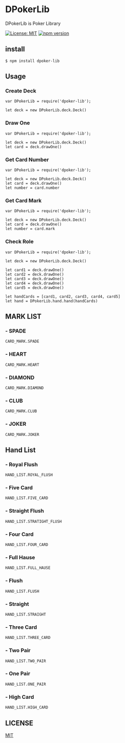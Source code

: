 # DPokerLib
DPokerLib is Poker Library

[![License: MIT](https://img.shields.io/badge/License-MIT-green.svg)](https://github.com/DIO0550/DPokerLib/blob/master/LICENSE) 
[![npm version](https://badge.fury.io/js/dpoker-lib.svg)](https://badge.fury.io/js/dpoker-lib)

## install
```
$ npm install dpoker-lib
```

## Usage
### Create Deck
```JS
var DPokerLib = require('dpoker-lib');

let deck = new DPokerLib.deck.Deck()
```
### Draw One
```JS
var DPokerLib = require('dpoker-lib');

let deck = new DPokerLib.deck.Deck()
let card = deck.drawOne()
```

### Get Card Number
```JS
var DPokerLib = require('dpoker-lib');

let deck = new DPokerLib.deck.Deck()
let card = deck.drawOne()
let number = card.number
```

### Get Card Mark
```JS
var DPokerLib = require('dpoker-lib');

let deck = new DPokerLib.deck.Deck()
let card = deck.drawOne()
let number = card.mark
```

### Check Role
```JS
var DPokerLib = require('dpoker-lib');

let deck = new DPokerLib.deck.Deck()

let card1 = deck.drawOne()
let card2 = deck.drawOne()
let card3 = deck.drawOne()
let card4 = deck.drawOne()
let card5 = deck.drawOne()

let handCards = [card1, card2, card3, card4, card5]
let hand = DPokerLib.hand.hand(handCards)
```

## MARK LIST
### - SPADE
```
CARD_MARK.SPADE
```
### - HEART
```
CARD_MARK.HEART
```
### - DIAMOND
```
CARD_MARK.DIAMOND
```
### - CLUB
```
CARD_MARK.CLUB
```
### - JOKER
```
CARD_MARK.JOKER
```


## Hand List
### - Royal Flush
```JS
HAND_LIST.ROYAL_FLUSH
```

### - Five Card
```JS
HAND_LIST.FIVE_CARD
```

### - Straight Flush
```JS
HAND_LIST.STRATIGHT_FLUSH
```

### - Four Card
```JS
HAND_LIST.FOUR_CARD
```

### - Full Hause
```JS
HAND_LIST.FULL_HAUSE
```

### - Flush
```JS
HAND_LIST.FLUSH
```

### - Straight
```JS
HAND_LIST.STRAIGHT
```

### - Three Card
```JS
HAND_LIST.THREE_CARD
```

### - Two Pair
```JS
HAND_LIST.TWO_PAIR
```

### - One Pair
```JS
HAND_LIST.ONE_PAIR
```

### - High Card
```JS
HAND_LIST.HIGH_CARD
```

## LICENSE
[MIT](https://github.com/DIO0550/DPokerLib/blob/master/LICENSE)